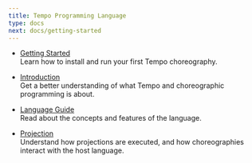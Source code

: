 ```yaml
---
title: Tempo Programming Language
type: docs
next: docs/getting-started
---
```


- [Getting Started](./getting-started)\
  Learn how to install and run your first Tempo choreography.

- [Introduction](./introduction)\
  Get a better understanding of what Tempo and choreographic programming is about.

- [Language Guide](./language-guide)\
  Read about the concepts and features of the language.

- [Projection](./projection)\
  Understand how projections are executed, and how choreographies interact with the host language.
